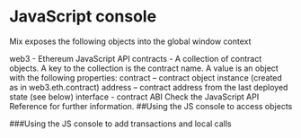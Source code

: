 # JavaScript console

Mix exposes the following objects into the global window context

web3 - Ethereum JavaScript API
contracts - A collection of contract objects. A key to the collection is the contract name. A value is an object with the following properties:
contract – contract object instance (created as in web3.eth.contract)
address – contract address from the last deployed state (see below)
interface - contract ABI
Check the JavaScript API Reference for further information.
##Using the JS console to access objects


###Using the JS console to add transactions and local calls


